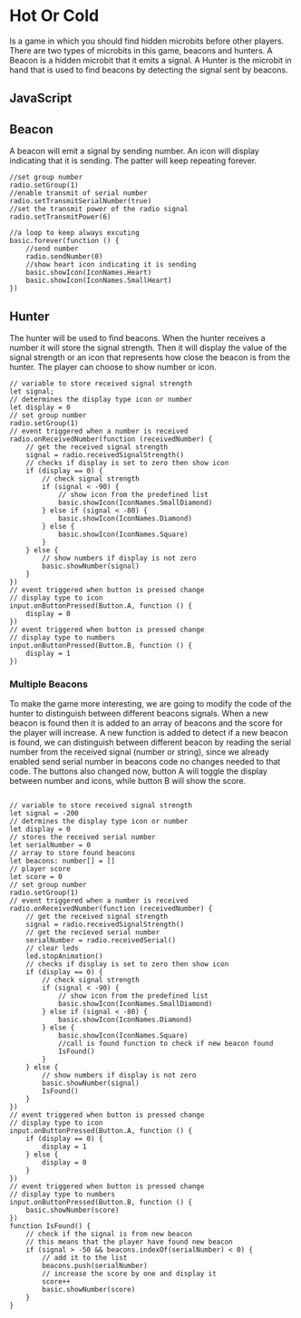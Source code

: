 # Hot Or Cold

Is a game in which you should find hidden microbits before other players. There are two types of microbits in this game, beacons and hunters. A Beacon is a hidden microbit that it emits a signal. A Hunter is the microbit in hand that is used to find beacons by detecting the signal sent by beacons.

## JavaScript

## Beacon
A beacon will emit a signal by sending number. An icon will display indicating that it is sending. The patter will keep repeating forever.

```
//set group number
radio.setGroup(1)
//enable transmit of serial number
radio.setTransmitSerialNumber(true)
//set the transmit power of the radio signal
radio.setTransmitPower(6)

//a loop to keep always excuting
basic.forever(function () {
    //send number
    radio.sendNumber(0)
    //show heart icon indicating it is sending
    basic.showIcon(IconNames.Heart)
    basic.showIcon(IconNames.SmallHeart)
})
```

## Hunter
The hunter will be used to find beacons. When the hunter receives a number it will store the signal strength. Then it will display the value of the signal strength or an icon that represents how close the beacon is from the hunter. The player can choose to show number or icon.

```
// variable to store received signal strength
let signal;
// determines the display type icon or number
let display = 0
// set group number
radio.setGroup(1)
// event triggered when a number is received
radio.onReceivedNumber(function (receivedNumber) {
    // get the received signal strength
    signal = radio.receivedSignalStrength()
    // checks if display is set to zero then show icon
    if (display == 0) {
        // check signal strength
        if (signal < -90) {
            // show icon from the predefined list
            basic.showIcon(IconNames.SmallDiamond)
        } else if (signal < -80) {
            basic.showIcon(IconNames.Diamond)
        } else {
            basic.showIcon(IconNames.Square)
        }
    } else {
        // show numbers if display is not zero
        basic.showNumber(signal)
    }
})
// event triggered when button is pressed change
// display type to icon
input.onButtonPressed(Button.A, function () {
    display = 0
})
// event triggered when button is pressed change
// display type to numbers
input.onButtonPressed(Button.B, function () {
    display = 1
})

```

### Multiple Beacons

To make the game more interesting, we are going to modify the code of the hunter to distinguish between different beacons signals. When a new beacon is found then it is added to an array of beacons and the score for the player will increase. A new function is added to detect if a new beacon is found, we can distinguish between different beacon by reading the serial number from the received signal (number or string), since we already enabled send serial number in beacons code no changes needed to that code. The buttons also changed now, button A will toggle the display between number and icons, while button B will show the score.

```

// variable to store received signal strength
let signal = -200
// detrmines the display type icon or number
let display = 0
// stores the received serial number
let serialNumber = 0
// array to store found beacons
let beacons: number[] = []
// player score
let score = 0
// set group number
radio.setGroup(1)
// event triggered when a number is received
radio.onReceivedNumber(function (receivedNumber) {
    // get the received signal strength
    signal = radio.receivedSignalStrength()
    // get the recieved serial number
    serialNumber = radio.receivedSerial()
    // clear leds
    led.stopAnimation()
    // checks if display is set to zero then show icon
    if (display == 0) {
        // check signal strength
        if (signal < -90) {
            // show icon from the predefined list
            basic.showIcon(IconNames.SmallDiamond)
        } else if (signal < -80) {
            basic.showIcon(IconNames.Diamond)
        } else {
            basic.showIcon(IconNames.Square)
            //call is found function to check if new beacon found
            IsFound()
        }
    } else {
        // show numbers if display is not zero
        basic.showNumber(signal)
        IsFound()
    }
})
// event triggered when button is pressed change
// display type to icon
input.onButtonPressed(Button.A, function () {
    if (display == 0) {
        display = 1
    } else {
        display = 0
    }
})
// event triggered when button is pressed change
// display type to numbers
input.onButtonPressed(Button.B, function () {
    basic.showNumber(score)
})
function IsFound() {
    // check if the signal is from new beacon
    // this means that the player have found new beacon
    if (signal > -50 && beacons.indexOf(serialNumber) < 0) {
        // add it to the list
        beacons.push(serialNumber)
        // increase the score by one and display it
        score++
        basic.showNumber(score)
    }
}


```
